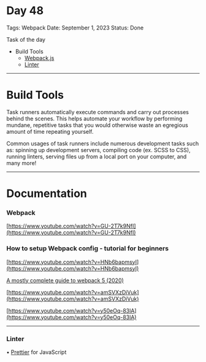 # Day 48

Tags: Webpack
Date: September 1, 2023
Status: Done

Task of the day 

- Build Tools
    - [Webpack.js](https://webpack.js.org)
    - [Linter](https://www.testim.io/blog/what-is-a-linter-heres-a-definition-and-quick-start-guide/)

---

# **Build Tools**

Task runners automatically execute commands and carry out processes behind the scenes. This helps automate your workflow by performing mundane, repetitive tasks that you would otherwise waste an egregious amount of time repeating yourself.

Common usages of task runners include numerous development tasks such as: spinning up development servers, compiling code (ex. SCSS to CSS), running linters, serving files up from a local port on your computer, and many more!

---

# Documentation

### **Webpack**

[https://www.youtube.com/watch?v=GU-2T7k9NfI](https://www.youtube.com/watch?v=GU-2T7k9NfI)

### ****How to setup Webpack config - tutorial for beginners****

[https://www.youtube.com/watch?v=HNb6bapmsyI](https://www.youtube.com/watch?v=HNb6bapmsyI)

[A mostly complete guide to webpack 5 (2020)](https://www.valentinog.com/blog/webpack/)

[https://www.youtube.com/watch?v=amSVXzDiVuk](https://www.youtube.com/watch?v=amSVXzDiVuk)

[https://www.youtube.com/watch?v=y50eOq-83lA](https://www.youtube.com/watch?v=y50eOq-83lA)

---

### Linter

• [Prettier](https://prettier.io/) for JavaScript